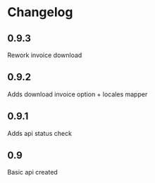 # Changelog

## 0.9.3
Rework invoice download

## 0.9.2
Adds download invoice option + locales mapper

## 0.9.1
Adds api status check

## 0.9
Basic api created
